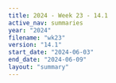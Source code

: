 ```yaml
---
title: 2024 - Week 23 - 14.1
active_nav: summaries
year: "2024"
filename: "wk23"
version: "14.1"
start_date: "2024-06-03"
end_date: "2024-06-09"
layout: "summary"
---
```

